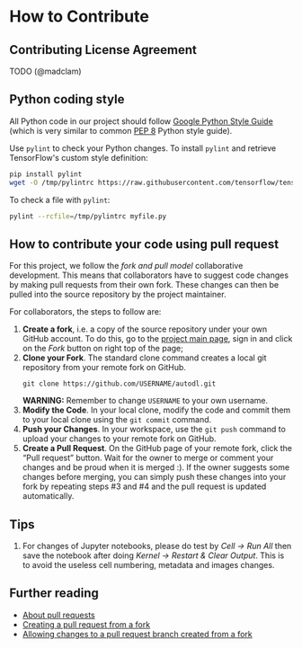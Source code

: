 How to Contribute
=================

## Contributing License Agreement
TODO (@madclam)

## Python coding style

All Python code in our project should follow
[Google Python Style Guide](https://github.com/google/styleguide/blob/gh-pages/pyguide.md) (which is very similar to common [PEP 8](https://www.python.org/dev/peps/pep-0008/) Python style guide).

Use `pylint` to check your Python changes. To install `pylint` and
retrieve TensorFlow's custom style definition:

```bash
pip install pylint
wget -O /tmp/pylintrc https://raw.githubusercontent.com/tensorflow/tensorflow/master/tensorflow/tools/ci_build/pylintrc
```

To check a file with `pylint`:

```bash
pylint --rcfile=/tmp/pylintrc myfile.py
```

## How to contribute your code using pull request
For this project, we follow the *fork and pull model* collaborative development. This means that collaborators have to suggest code changes by making pull requests from their own fork. These changes can then be pulled into the source repository by the project maintainer.

For collaborators, the steps to follow are:
1. **Create a fork**, i.e. a copy of the source repository under your own GitHub account. To do this, go to the [project main page](https://github.com/zhengying-liu/autodl), sign in and click on the *Fork* button on right top of the page;
2. **Clone your Fork**. The standard clone command creates a local git repository from your remote fork on GitHub.
    ```
    git clone https://github.com/USERNAME/autodl.git
    ```
    **WARNING:** Remember to change `USERNAME` to your own username.
3. **Modify the Code**. In your local clone, modify the code and commit them to your local clone using the `git commit` command.
4. **Push your Changes**. In your workspace, use the `git push` command to upload your changes to your remote fork on GitHub.
5. **Create a Pull Request**. On the GitHub page of your remote fork, click the “Pull request” button. Wait for the owner to merge or comment your changes and be proud when it is merged :). If the owner suggests some changes before merging, you can simply push these changes into your fork by repeating steps #3 and #4 and the pull request is updated automatically.

[comment]: <> (Some material is borrowed from https://reflectoring.io/github-fork-and-pull/)

## Tips
1. For changes of Jupyter notebooks, please do test by *Cell -> Run All* then save the notebook after doing *Kernel -> Restart & Clear Output*. This is to avoid the useless cell numbering, metadata and images changes.

## Further reading
- [About pull requests](https://help.github.com/en/articles/about-pull-requests)
- [Creating a pull request from a fork](https://help.github.com/en/articles/creating-a-pull-request-from-a-fork)
- [Allowing changes to a pull request branch created from a fork](https://help.github.com/en/articles/allowing-changes-to-a-pull-request-branch-created-from-a-fork)
